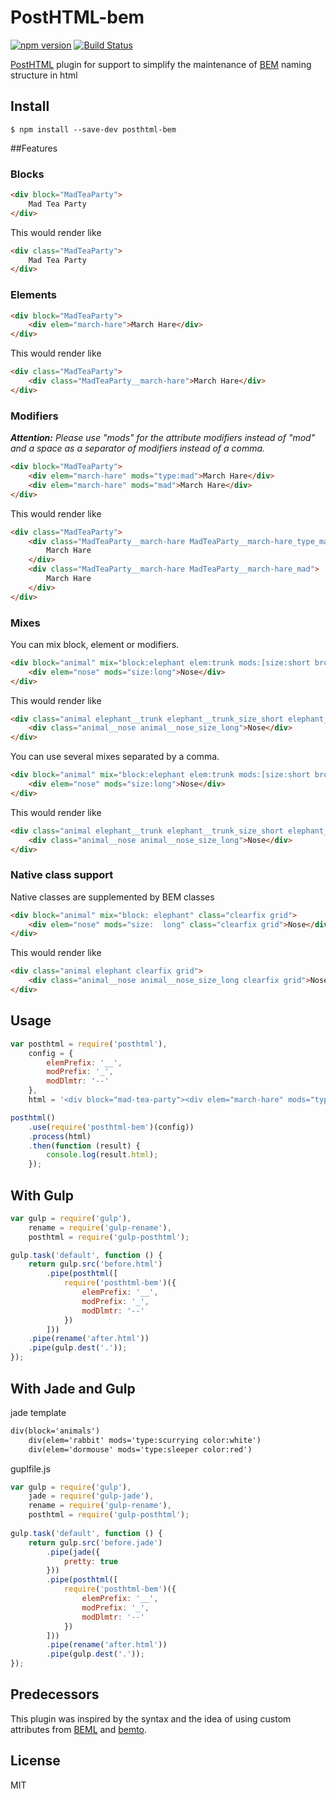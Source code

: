 # PostHTML-bem
[![npm version](https://badge.fury.io/js/posthtml-bem.svg)](http://badge.fury.io/js/posthtml-bem)
[![Build Status](https://travis-ci.org/rajdee/posthtml-bem.svg?branch=master)](https://travis-ci.org/rajdee/posthtml-bem?branch=master)

[PostHTML](https://github.com/posthtml/posthtml) plugin for support to simplify the maintenance of [BEM](http://bem.info) naming structure in html


## Install

```
$ npm install --save-dev posthtml-bem
```


##Features

### Blocks

```html
<div block="MadTeaParty">
    Mad Tea Party
</div>
```

This would render like

```html
<div class="MadTeaParty">
    Mad Tea Party
</div>
```


### Elements

```html
<div block="MadTeaParty">
    <div elem="march-hare">March Hare</div>
</div>
```

This would render like

```html
<div class="MadTeaParty">
    <div class="MadTeaParty__march-hare">March Hare</div>
</div>
```

### Modifiers

_**Attention:** Please use "mods" for the attribute modifiers instead of "mod" and a space as a separator of modifiers instead of a comma._

```html
<div block="MadTeaParty">
    <div elem="march-hare" mods="type:mad">March Hare</div>
    <div elem="march-hare" mods="mad">March Hare</div>
</div>
```


This would render like

```html
<div class="MadTeaParty">
    <div class="MadTeaParty__march-hare MadTeaParty__march-hare_type_mad">
        March Hare
    </div>
    <div class="MadTeaParty__march-hare MadTeaParty__march-hare_mad">
        March Hare
    </div>
</div>
```

### Mixes

You can mix block, element or modifiers.

```html
<div block="animal" mix="block:elephant elem:trunk mods:[size:short broken]">
    <div elem="nose" mods="size:long">Nose</div>
</div>
```

This would render like

```html
<div class="animal elephant__trunk elephant__trunk_size_short elephant__trunk_broken">
    <div class="animal__nose animal__nose_size_long">Nose</div>
</div>
```

You can use several mixes separated by a comma.

```html
<div block="animal" mix="block:elephant elem:trunk mods:[size:short broken], block:cow mods:[moo]">
    <div elem="nose" mods="size:long">Nose</div>
</div>
```

This would render like

```html
<div class="animal elephant__trunk elephant__trunk_size_short elephant__trunk_broken cow cow_moo">
    <div class="animal__nose animal__nose_size_long">Nose</div>
</div>
```

### Native class support

Native classes are supplemented by BEM classes

```html
<div block="animal" mix="block: elephant" class="clearfix grid">
    <div elem="nose" mods="size:  long" class="clearfix grid">Nose</div>
</div>
```

This would render like

```html
<div class="animal elephant clearfix grid">
    <div class="animal__nose animal__nose_size_long clearfix grid">Nose</div>
</div>
```



## Usage

```javascript
var posthtml = require('posthtml'),
    config = {
        elemPrefix: '__',
        modPrefix: '_',
        modDlmtr: '--'
    },
    html = '<div block="mad-tea-party"><div elem="march-hare" mods="type:mad">March Hare</div><div elem="hatter" mods="type:mad">Hatter</div><div elem="dormouse" mods="state:sleepy">Dormouse</div></div>';

posthtml()
    .use(require('posthtml-bem')(config))
    .process(html)
    .then(function (result) {
        console.log(result.html);
    });
```

## With Gulp

```javascript
var gulp = require('gulp'),
    rename = require('gulp-rename'),
    posthtml = require('gulp-posthtml');

gulp.task('default', function () {
    return gulp.src('before.html')
        .pipe(posthtml([
            require('posthtml-bem')({
                elemPrefix: '__',
                modPrefix: '_',
                modDlmtr: '--'
            })
        ]))
    .pipe(rename('after.html'))
    .pipe(gulp.dest('.'));
});
```

## With Jade and Gulp

jade template
```html
div(block='animals')
    div(elem='rabbit' mods='type:scurrying color:white')
    div(elem='dormouse' mods='type:sleeper color:red')
```

guplfile.js
```javascript
var gulp = require('gulp'),
    jade = require('gulp-jade'),
    rename = require('gulp-rename'),
    posthtml = require('gulp-posthtml');
    
gulp.task('default', function () {
    return gulp.src('before.jade')
        .pipe(jade({
            pretty: true
        }))
        .pipe(posthtml([
            require('posthtml-bem')({
                elemPrefix: '__',
                modPrefix: '_',
                modDlmtr: '--'
            })
        ]))
        .pipe(rename('after.html'))
        .pipe(gulp.dest('.'));
});
```

## Predecessors

This plugin was inspired by the syntax and the idea of using custom attributes from [BEML](https://github.com/zenwalker/node-beml) and [bemto](https://github.com/kizu/bemto).


## License

MIT
